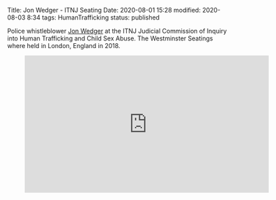 Title: Jon Wedger - ITNJ Seating
Date: 2020-08-01 15:28
modified: 2020-08-03 8:34
tags: HumanTrafficking
status: published

<!-- PELICAN_BEGIN_SUMMARY -->

Police whistleblower [Jon Wedger](https://commission.itnj.org/2018/06/05/john-wedger-police-whistleblower/) at the ITNJ Judicial Commission of Inquiry into Human Trafficking and Child Sex Abuse. The Westminster Seatings where held in London, England in 2018.  

<!-- PELICAN_END_SUMMARY -->

<figure class="video_container">
	<iframe
		src="https://www.youtube-nocookie.com/embed/z01qB-HeYV8"
		width="560"
		height="315"
		frameborder="0"
		SameSite="none"
		allow="accelerometer; autoplay; encrypted-media; gyroscope; picture-in-picture"
		allowfullscreen = "yes">
	</iframe>
</figure>
